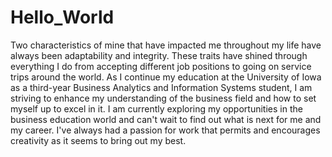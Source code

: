 # Hello_World

Two characteristics of mine that have impacted me throughout my life have always been adaptability and integrity. These traits have shined through everything I 
do from accepting different job positions to going on service trips around the world. As I continue my education at the University of Iowa as a third-year 
Business Analytics and Information Systems student, I am striving to enhance my understanding of the business field and how to set myself up to excel in it.
I am currently exploring my opportunities in the business education world and can't wait to find out what is next for me and my career. I've always had a passion
for work that permits and encourages creativity as it seems to bring out my best.
